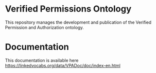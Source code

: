 # Verified Permissions Ontology

This repository manages the development and publication of the Verified Permission and Authorization ontology. 

# Documentation
This documentation is available here https://linkedvocabs.org/data/VPADoc/doc/index-en.html
